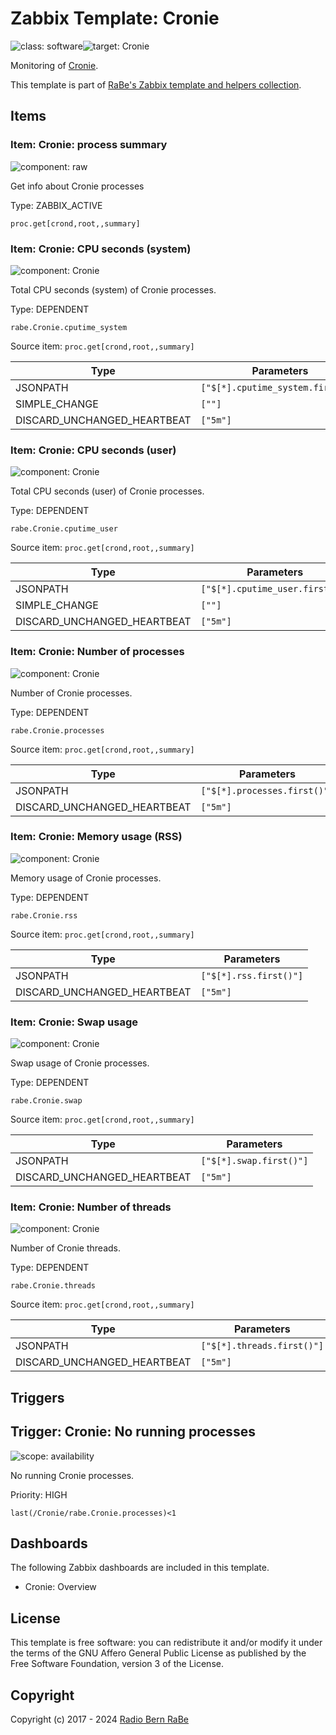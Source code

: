 # Zabbix Template: Cronie

![class: software](https://img.shields.io/badge/class-software-00c9bf)![target: Cronie](https://img.shields.io/badge/target-Cronie-00c9bf)

Monitoring of [Cronie](https://github.com/cronie-crond/cronie).

This template is part of [RaBe's Zabbix template and helpers
collection](https://github.com/radiorabe/rabe-zabbix).


## Items

### Item: Cronie: process summary

![component: raw](https://img.shields.io/badge/component-raw-00c9bf)

Get info about Cronie processes

Type: ZABBIX_ACTIVE

```
proc.get[crond,root,,summary]
```

### Item: Cronie: CPU seconds (system)

![component: Cronie](https://img.shields.io/badge/component-Cronie-00c9bf)

Total CPU seconds (system) of Cronie processes.

Type: DEPENDENT

```
rabe.Cronie.cputime_system
```
Source item: `proc.get[crond,root,,summary]`

| Type | Parameters |
| ---- | ---------- |
| JSONPATH | `["$[*].cputime_system.first()"]` |
| SIMPLE_CHANGE | `[""]` |
| DISCARD_UNCHANGED_HEARTBEAT | `["5m"]` |

### Item: Cronie: CPU seconds (user)

![component: Cronie](https://img.shields.io/badge/component-Cronie-00c9bf)

Total CPU seconds (user) of Cronie processes.

Type: DEPENDENT

```
rabe.Cronie.cputime_user
```
Source item: `proc.get[crond,root,,summary]`

| Type | Parameters |
| ---- | ---------- |
| JSONPATH | `["$[*].cputime_user.first()"]` |
| SIMPLE_CHANGE | `[""]` |
| DISCARD_UNCHANGED_HEARTBEAT | `["5m"]` |

### Item: Cronie: Number of processes

![component: Cronie](https://img.shields.io/badge/component-Cronie-00c9bf)

Number of Cronie processes.

Type: DEPENDENT

```
rabe.Cronie.processes
```
Source item: `proc.get[crond,root,,summary]`

| Type | Parameters |
| ---- | ---------- |
| JSONPATH | `["$[*].processes.first()"]` |
| DISCARD_UNCHANGED_HEARTBEAT | `["5m"]` |

### Item: Cronie: Memory usage (RSS)

![component: Cronie](https://img.shields.io/badge/component-Cronie-00c9bf)

Memory usage of Cronie processes.

Type: DEPENDENT

```
rabe.Cronie.rss
```
Source item: `proc.get[crond,root,,summary]`

| Type | Parameters |
| ---- | ---------- |
| JSONPATH | `["$[*].rss.first()"]` |
| DISCARD_UNCHANGED_HEARTBEAT | `["5m"]` |

### Item: Cronie: Swap usage

![component: Cronie](https://img.shields.io/badge/component-Cronie-00c9bf)

Swap usage of Cronie processes.

Type: DEPENDENT

```
rabe.Cronie.swap
```
Source item: `proc.get[crond,root,,summary]`

| Type | Parameters |
| ---- | ---------- |
| JSONPATH | `["$[*].swap.first()"]` |
| DISCARD_UNCHANGED_HEARTBEAT | `["5m"]` |

### Item: Cronie: Number of threads

![component: Cronie](https://img.shields.io/badge/component-Cronie-00c9bf)

Number of Cronie threads.

Type: DEPENDENT

```
rabe.Cronie.threads
```
Source item: `proc.get[crond,root,,summary]`

| Type | Parameters |
| ---- | ---------- |
| JSONPATH | `["$[*].threads.first()"]` |
| DISCARD_UNCHANGED_HEARTBEAT | `["5m"]` |

## Triggers

## Trigger: Cronie: No running processes

![scope: availability](https://img.shields.io/badge/scope-availability-00c9bf)

No running Cronie processes.

Priority: HIGH

```
last(/Cronie/rabe.Cronie.processes)<1
```

## Dashboards

The following Zabbix dashboards are included in this template.
* Cronie: Overview

## License

This template is free software: you can redistribute it and/or modify it under
the terms of the GNU Affero General Public License as published by the Free
Software Foundation, version 3 of the License.

## Copyright

Copyright (c) 2017 - 2024 [Radio Bern RaBe](http://www.rabe.ch)
